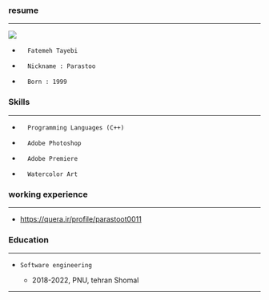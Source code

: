 ### resume
---
<img src="http://uupload.ir/files/iakn_19-05-19-22-02-18-217_deco.jpg">

+       Fatemeh Tayebi
+       Nickname : Parastoo
+       Born : 1999

### Skills 
---
+       Programming Languages (C++)
+       Adobe Photoshop
+       Adobe Premiere
+       Watercolor Art

### working experience
---
+ https://quera.ir/profile/parastoot0011

### Education
---
+     Software engineering
    -   2018-2022, PNU, tehran Shomal

---

